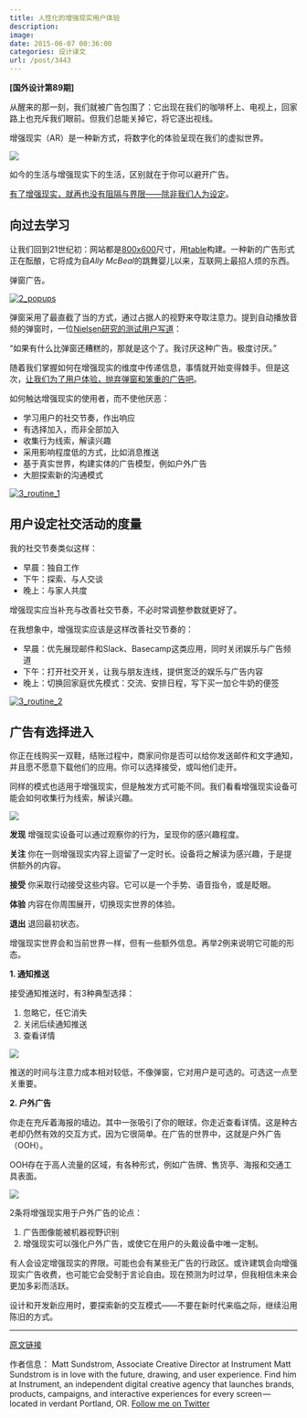 ```yaml
---
title: 人性化的增强现实用户体验
description: 
image: 
date: 2015-06-07 00:36:00
categories: 设计译文
url: /post/3443
---
```


**[国外设计第89期]**

从醒来的那一刻，我们就被广告包围了：它出现在我们的咖啡杯上、电视上，回家路上也充斥我们眼前。但我们总能关掉它，将它逐出视线。

增强现实（AR）是一种新方式，将数字化的体验呈现在我们的虚拟世界。

[![](https://storage.fleek-internal.com/0a3a8890-e65e-47ce-93d7-0442b9209d38-bucket/blog/posts/2015-06/06-07/1.png)](http://blog.invisionapp.com/wp-content/uploads/2015/06/1_AR.png "Designing humane augmented reality user experiences")

如今的生活与增强现实下的生活，区别就在于你可以避开广告。

[有了增强现实，就再也没有阻隔与界限——除非我们人为设定](https://twitter.com/intent/tweet?text=%22With+AR%2C+there%27s+no+such+thing+as+breaks+or+boundaries%E2%80%94unless+we+set+them%22+http%3A%2F%2Fblog.invisionapp.com%2Fdesigning-humane-augmented-reality-user-experiences%2F+via+%40InVisionApp)。

## 向过去学习

让我们回到21世纪初：网站都是[800x600](http://www.thefwa.com/site/roth-time)尺寸，用[table](http://www.w3schools.com/Html/html_tables.asp)构建。一种新的广告形式正在酝酿，它将成为自*Ally McBeal*的跳舞婴儿以来，互联网上最招人烦的东西。

弹窗广告。

[![2_popups](http://blog.invisionapp.com/wp-content/uploads/2015/06/2_popups.png?ver=1)](http://blog.invisionapp.com/wp-content/uploads/2015/06/2_popups.png "Designing humane augmented reality user experiences")

弹窗采用了最直截了当的方式，通过占据人的视野来夺取注意力。提到自动播放音频的弹窗时，一位[Nielsen研究的测试用户写道](http://www.nngroup.com/articles/most-hated-advertising-techniques/)：

“如果有什么比弹窗还糟糕的，那就是这个了。我讨厌这种广告。极度讨厌。”

随着我们掌握如何在增强现实的维度中传递信息，事情就开始变得棘手。但是这次，[让我们为了用户体验，抛弃弹窗和笨重的广告吧](https://twitter.com/intent/tweet?text=%22let%27s+ditch+pop-ups+and+clumsy+advertising+in+favor+of+great+user+experience%22+http%3A%2F%2Fblog.invisionapp.com%2Fdesigning-humane-augmented-reality-user-experiences%2F+via+%40InVisionApp)。

如何触达增强现实的使用者，而不使他厌恶：

* 学习用户的社交节奏，作出响应
* 有选择加入，而非全部加入
* 收集行为线索，解读兴趣
* 采用影响程度低的方式，比如消息推送
* 基于真实世界，构建实体的广告模型，例如户外广告
* 大胆探索新的沟通模式

[![3_routine_1](http://blog.invisionapp.com/wp-content/uploads/2015/06/3_routine_1.png?ver=1)](http://blog.invisionapp.com/wp-content/uploads/2015/06/3_routine_1.png "Designing humane augmented reality user experiences")

## 用户设定社交活动的度量

我的社交节奏类似这样：

* 早晨：独自工作
* 下午：探索、与人交谈
* 晚上：与家人共度

增强现实应当补充与改善社交节奏，不必时常调整参数就更好了。

在我想象中，增强现实应该是这样改善社交节奏的：

* 早晨：优先展现邮件和Slack、Basecamp这类应用，同时关闭娱乐与广告频道
* 下午：打开社交开关，让我与朋友连线，提供宽泛的娱乐与广告内容
* 晚上：切换回家庭优先模式：交流、安排日程，写下买一加仑牛奶的便签

[![3_routine_2](http://blog.invisionapp.com/wp-content/uploads/2015/06/3_routine_2.png?ver=1)](http://blog.invisionapp.com/wp-content/uploads/2015/06/3_routine_2.png "Designing humane augmented reality user experiences")

## 广告有选择进入

你正在线购买一双鞋，结账过程中，商家问你是否可以给你发送邮件和文字通知，并且愿不愿意下载他们的应用。你可以选择接受，或叫他们走开。

同样的模式也适用于增强现实，但是触发方式可能不同。我们看看增强现实设备可能会如何收集行为线索，解读兴趣。

[![](https://storage.fleek-internal.com/0a3a8890-e65e-47ce-93d7-0442b9209d38-bucket/blog/posts/2015-06/06-07/2.png)](http://blog.invisionapp.com/wp-content/uploads/2015/06/4_stages.png "Designing humane augmented reality user experiences")

**发现**
增强现实设备可以通过观察你的行为，呈现你的感兴趣程度。

**关注**
你在一则增强现实内容上逗留了一定时长。设备将之解读为感兴趣，于是提供额外的内容。

**接受**
你采取行动接受这些内容。它可以是一个手势、语音指令，或是眨眼。

**体验**
内容在你周围展开，切换现实世界的体验。

**退出**
退回最初状态。

增强现实世界会和当前世界一样，但有一些额外信息。再举2例来说明它可能的形态。

**1. 通知推送**

接受通知推送时，有3种典型选择：

1. 忽略它，任它消失
2. 关闭后续通知推送
3. 查看详情

[![](https://storage.fleek-internal.com/0a3a8890-e65e-47ce-93d7-0442b9209d38-bucket/blog/posts/2015-06/06-07/3.png)](http://blog.invisionapp.com/wp-content/uploads/2015/06/5_push_example.png "Designing humane augmented reality user experiences")

推送的时间与注意力成本相对较低，不像弹窗，它对用户是可选的。可选这一点至关重要。

**2. 户外广告**

你走在充斥着海报的墙边。其中一张吸引了你的眼球，你走近查看详情。这是种古老却仍然有效的交互方式，因为它很简单。在广告的世界中，这就是户外广告（OOH）。

OOH存在于高人流量的区域，有各种形式，例如广告牌、售货亭、海报和交通工具表面。

[![](https://storage.fleek-internal.com/0a3a8890-e65e-47ce-93d7-0442b9209d38-bucket/blog/posts/2015-06/06-07/4.png)](http://blog.invisionapp.com/wp-content/uploads/2015/06/6_ooh_example.png "Designing humane augmented reality user experiences")

2条将增强现实用于户外广告的论点：

1. 广告图像能被机器视野识别
2. 增强现实可以强化户外广告，或使它在用户的头戴设备中唯一定制。

有人会设定增强现实的界限。可能也会有某些无广告的行政区。或许建筑会向增强现实广告收费，也可能它会受制于言论自由。现在预测为时过早，但我相信未来会更加多彩而活跃。

设计和开发新应用时，要探索新的交互模式——不要在新时代来临之际，继续沿用陈旧的方式。

---

[原文链接](http://blog.invisionapp.com/designing-humane-augmented-reality-user-experiences/)

作者信息：
Matt Sundstrom, ‎Associate Creative Director at Instrument
Matt Sundstrom is in love with the future, drawing, and user experience. Find him at Instrument, an independent digital creative agency that launches brands, products, campaigns, and interactive experiences for every screen — located in verdant Portland, OR.
[Follow me on Twitter](http://twitter.com/mattink)